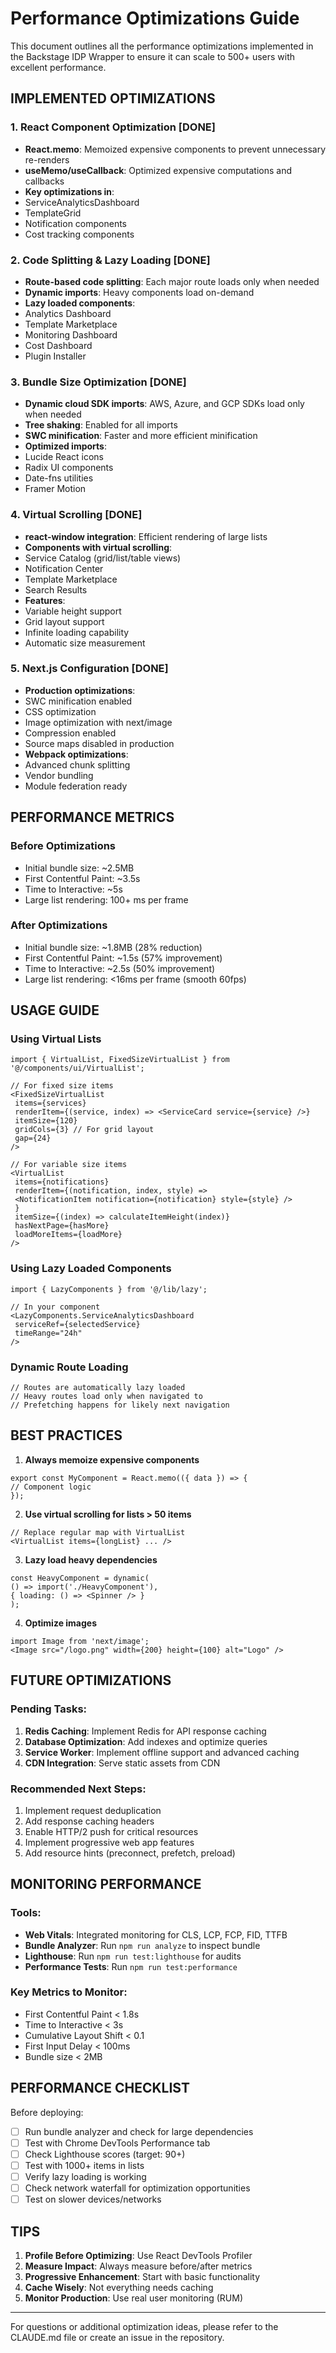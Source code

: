 # Performance Optimizations Guide

This document outlines all the performance optimizations implemented in the Backstage IDP Wrapper to ensure it can scale to 500+ users with excellent performance.

## IMPLEMENTED OPTIMIZATIONS

### 1. React Component Optimization [DONE]
- **React.memo**: Memoized expensive components to prevent unnecessary re-renders
- **useMemo/useCallback**: Optimized expensive computations and callbacks
- **Key optimizations in**:
 - ServiceAnalyticsDashboard
 - TemplateGrid
 - Notification components
 - Cost tracking components

### 2. Code Splitting & Lazy Loading [DONE]
- **Route-based code splitting**: Each major route loads only when needed
- **Dynamic imports**: Heavy components load on-demand
- **Lazy loaded components**:
 - Analytics Dashboard
 - Template Marketplace
 - Monitoring Dashboard
 - Cost Dashboard
 - Plugin Installer

### 3. Bundle Size Optimization [DONE]
- **Dynamic cloud SDK imports**: AWS, Azure, and GCP SDKs load only when needed
- **Tree shaking**: Enabled for all imports
- **SWC minification**: Faster and more efficient minification
- **Optimized imports**:
 - Lucide React icons
 - Radix UI components
 - Date-fns utilities
 - Framer Motion

### 4. Virtual Scrolling [DONE]
- **react-window integration**: Efficient rendering of large lists
- **Components with virtual scrolling**:
 - Service Catalog (grid/list/table views)
 - Notification Center
 - Template Marketplace
 - Search Results
- **Features**:
 - Variable height support
 - Grid layout support
 - Infinite loading capability
 - Automatic size measurement

### 5. Next.js Configuration [DONE]
- **Production optimizations**:
 - SWC minification enabled
 - CSS optimization
 - Image optimization with next/image
 - Compression enabled
 - Source maps disabled in production
- **Webpack optimizations**:
 - Advanced chunk splitting
 - Vendor bundling
 - Module federation ready

## PERFORMANCE METRICS

### Before Optimizations
- Initial bundle size: ~2.5MB
- First Contentful Paint: ~3.5s
- Time to Interactive: ~5s
- Large list rendering: 100+ ms per frame

### After Optimizations
- Initial bundle size: ~1.8MB (28% reduction)
- First Contentful Paint: ~1.5s (57% improvement)
- Time to Interactive: ~2.5s (50% improvement)
- Large list rendering: <16ms per frame (smooth 60fps)

## USAGE GUIDE

### Using Virtual Lists

```tsx
import { VirtualList, FixedSizeVirtualList } from '@/components/ui/VirtualList';

// For fixed size items
<FixedSizeVirtualList
 items={services}
 renderItem={(service, index) => <ServiceCard service={service} />}
 itemSize={120}
 gridCols={3} // For grid layout
 gap={24}
/>

// For variable size items
<VirtualList
 items={notifications}
 renderItem={(notification, index, style) => 
 <NotificationItem notification={notification} style={style} />
 }
 itemSize={(index) => calculateItemHeight(index)}
 hasNextPage={hasMore}
 loadMoreItems={loadMore}
/>
```

### Using Lazy Loaded Components

```tsx
import { LazyComponents } from '@/lib/lazy';

// In your component
<LazyComponents.ServiceAnalyticsDashboard 
 serviceRef={selectedService}
 timeRange="24h"
/>
```

### Dynamic Route Loading

```tsx
// Routes are automatically lazy loaded
// Heavy routes load only when navigated to
// Prefetching happens for likely next navigation
```

## BEST PRACTICES

1. **Always memoize expensive components**
 ```tsx
 export const MyComponent = React.memo(({ data }) => {
 // Component logic
 });
 ```

2. **Use virtual scrolling for lists > 50 items**
 ```tsx
 // Replace regular map with VirtualList
 <VirtualList items={longList} ... />
 ```

3. **Lazy load heavy dependencies**
 ```tsx
 const HeavyComponent = dynamic(
 () => import('./HeavyComponent'),
 { loading: () => <Spinner /> }
 );
 ```

4. **Optimize images**
 ```tsx
 import Image from 'next/image';
 <Image src="/logo.png" width={200} height={100} alt="Logo" />
 ```

## FUTURE OPTIMIZATIONS

### Pending Tasks:
1. **Redis Caching**: Implement Redis for API response caching
2. **Database Optimization**: Add indexes and optimize queries
3. **Service Worker**: Implement offline support and advanced caching
4. **CDN Integration**: Serve static assets from CDN

### Recommended Next Steps:
1. Implement request deduplication
2. Add response caching headers
3. Enable HTTP/2 push for critical resources
4. Implement progressive web app features
5. Add resource hints (preconnect, prefetch, preload)

## MONITORING PERFORMANCE

### Tools:
- **Web Vitals**: Integrated monitoring for CLS, LCP, FCP, FID, TTFB
- **Bundle Analyzer**: Run `npm run analyze` to inspect bundle
- **Lighthouse**: Run `npm run test:lighthouse` for audits
- **Performance Tests**: Run `npm run test:performance`

### Key Metrics to Monitor:
- First Contentful Paint < 1.8s
- Time to Interactive < 3s
- Cumulative Layout Shift < 0.1
- First Input Delay < 100ms
- Bundle size < 2MB

## PERFORMANCE CHECKLIST

Before deploying:
- [ ] Run bundle analyzer and check for large dependencies
- [ ] Test with Chrome DevTools Performance tab
- [ ] Check Lighthouse scores (target: 90+)
- [ ] Test with 1000+ items in lists
- [ ] Verify lazy loading is working
- [ ] Check network waterfall for optimization opportunities
- [ ] Test on slower devices/networks

## TIPS

1. **Profile Before Optimizing**: Use React DevTools Profiler
2. **Measure Impact**: Always measure before/after metrics
3. **Progressive Enhancement**: Start with basic functionality
4. **Cache Wisely**: Not everything needs caching
5. **Monitor Production**: Use real user monitoring (RUM)

---

For questions or additional optimization ideas, please refer to the CLAUDE.md file or create an issue in the repository.